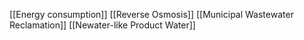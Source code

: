 [[Energy consumption]]
[[Reverse Osmosis]]
[[Municipal Wastewater Reclamation]]
[[Newater-like Product Water]]
